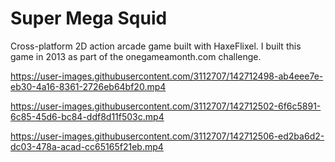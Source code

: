 # Super Mega Squid
Cross-platform 2D action arcade game built with HaxeFlixel. I built this game in 2013 as part of the onegameamonth.com challenge.

https://user-images.githubusercontent.com/3112707/142712498-ab4eee7e-eb30-4a16-8361-2726eb64bf20.mp4


https://user-images.githubusercontent.com/3112707/142712502-6f6c5891-6c85-45d6-bc84-ddf8d11f503c.mp4


https://user-images.githubusercontent.com/3112707/142712506-ed2ba6d2-dc03-478a-acad-cc65165f21eb.mp4


